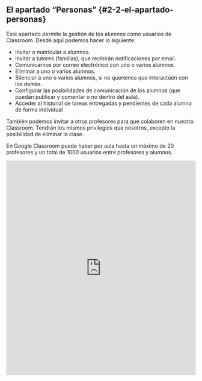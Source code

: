 ## El apartado “Personas” {#2-2-el-apartado-personas}

Este apartado permite la gestión de los alumnos como usuarios de Classroom. Desde aquí podemos hacer lo siguiente:

*   Invitar o matricular a alumnos.
*   Invitar a tutores (familias), que recibirán notificaciones por email.
*   Comunicarnos por correo electrónico con uno o varios alumnos.
*   Eliminar a uno o varios alumnos.
*   Silenciar a uno o varios alumnos, si no queremos que interactúen con los demás.
*   Configurar las posibilidades de comunicación de los alumnos (que puedan publicar y comentar o no dentro del aula).
*   Acceder al historial de tareas entregadas y pendientes de cada alumno de forma individual

También podemos invitar a otros profesores para que colaboren en nuestro Classroom. Tendrán los mismos privilegios que nosotros, excepto la posibilidad de eliminar la clase.

En Google Classroom puede haber por aula hasta un máximo de 20 profesores y un total de 1000 usuarios entre profesores y alumnos.

<iframe src="https://docs.google.com/presentation/d/e/2PACX-1vQMntsb_-jePbWkBT4PLMK-hDG2fTtCR6nJ0fudjL2xbq8ysWnPX32V7QUt_jN2AeU5PQs7-zVhKuWt/embed?start=false&loop=false&delayms=3000" frameborder="0" width="100%" height="569" allowfullscreen="true" mozallowfullscreen="true" webkitallowfullscreen="true"></iframe>

